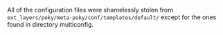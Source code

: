 All of the configuration files were shamelessly stolen from `ext_layers/poky/meta-poky/conf/templates/default/` except for the ones found in directory multiconfig.
